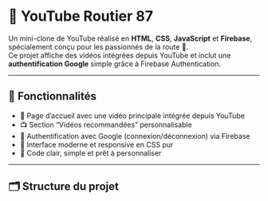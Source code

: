 # 🚚 YouTube Routier 87

Un mini-clone de YouTube réalisé en **HTML**, **CSS**, **JavaScript** et **Firebase**, spécialement conçu pour les passionnés de la route 🚛.  
Ce projet affiche des vidéos intégrées depuis YouTube et inclut une **authentification Google** simple grâce à Firebase Authentication.

---

## 🚀 Fonctionnalités

- 🎥 Page d’accueil avec une vidéo principale intégrée depuis YouTube  
- 📺 Section “Vidéos recommandées” personnalisable  
- 🔐 Authentification avec Google (connexion/déconnexion) via Firebase  
- 💅 Interface moderne et responsive en CSS pur  
- 🧩 Code clair, simple et prêt à personnaliser  

---

## 🗂 Structure du projet

